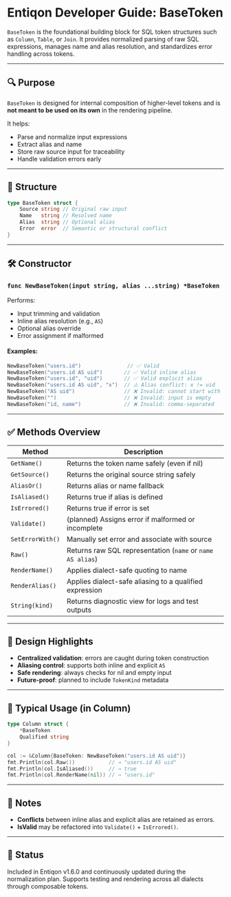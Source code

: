 # Entiqon Developer Guide: BaseToken

`BaseToken` is the foundational building block for SQL token structures such as `Column`, `Table`, or `Join`. It provides normalized parsing of raw SQL expressions, manages name and alias resolution, and standardizes error handling across tokens.

---

## 🔍 Purpose

`BaseToken` is designed for internal composition of higher-level tokens and is **not meant to be used on its own** in the rendering pipeline.

It helps:
- Parse and normalize input expressions
- Extract alias and name
- Store raw source input for traceability
- Handle validation errors early

---

## 🧱 Structure

```go
type BaseToken struct {
    Source string // Original raw input
    Name   string // Resolved name
    Alias  string // Optional alias
    Error  error  // Semantic or structural conflict
}
```

---

## 🛠 Constructor

### `func NewBaseToken(input string, alias ...string) *BaseToken`

Performs:
- Input trimming and validation
- Inline alias resolution (e.g., `AS`)
- Optional alias override
- Error assignment if malformed

#### Examples:

```go
NewBaseToken("users.id")               // ✅ Valid
NewBaseToken("users.id AS uid")       // ✅ Valid inline alias
NewBaseToken("users.id", "uid")       // ✅ Valid explicit alias
NewBaseToken("users.id AS uid", "x")  // ⚠️ Alias conflict: x != uid
NewBaseToken("AS uid")                // ❌ Invalid: cannot start with 'AS'
NewBaseToken("")                      // ❌ Invalid: input is empty
NewBaseToken("id, name")              // ❌ Invalid: comma-separated
```

---

## ✅ Methods Overview

| Method             | Description                                                      |
|--------------------|------------------------------------------------------------------|
| `GetName()`        | Returns the token name safely (even if nil)                      |
| `GetSource()`      | Returns the original source string safely                        |
| `AliasOr()`        | Returns alias or name fallback                                   |
| `IsAliased()`      | Returns true if alias is defined                                 |
| `IsErrored()`      | Returns true if error is set                                     |
| `Validate()`       | (planned) Assigns error if malformed or incomplete               |
| `SetErrorWith()`   | Manually set error and associate with source                     |
| `Raw()`            | Returns raw SQL representation (`name` or `name AS alias`)       |
| `RenderName()`     | Applies dialect-safe quoting to name                             |
| `RenderAlias()`    | Applies dialect-safe aliasing to a qualified expression          |
| `String(kind)`     | Returns diagnostic view for logs and test outputs                |

---

## 🧠 Design Highlights

- **Centralized validation**: errors are caught during token construction
- **Aliasing control**: supports both inline and explicit `AS`
- **Safe rendering**: always checks for nil and empty input
- **Future-proof**: planned to include `TokenKind` metadata

---

## 🧪 Typical Usage (in Column)

```go
type Column struct {
    *BaseToken
    Qualified string
}

col := &Column{BaseToken: NewBaseToken("users.id AS uid")}
fmt.Println(col.Raw())           // → "users.id AS uid"
fmt.Println(col.IsAliased())     // → true
fmt.Println(col.RenderName(nil)) // → "users.id"
```

---

## 🧷 Notes

- **Conflicts** between inline alias and explicit alias are retained as errors.
- **IsValid** may be refactored into `Validate()` + `IsErrored()`.

---

## 📌 Status

Included in Entiqon v1.6.0 and continuously updated during the normalization plan.
Supports testing and rendering across all dialects through composable tokens.